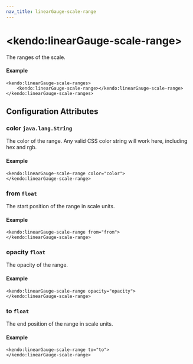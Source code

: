 ```yaml
---
nav_title: linearGauge-scale-range
---
```


# \<kendo:linearGauge-scale-range\>

The ranges of the scale.

#### Example
    <kendo:linearGauge-scale-ranges>
        <kendo:linearGauge-scale-range></kendo:linearGauge-scale-range>
    </kendo:linearGauge-scale-ranges>

## Configuration Attributes

### color `java.lang.String`

The color of the range.
Any valid CSS color string will work here, including hex and rgb.

#### Example
    <kendo:linearGauge-scale-range color="color">
    </kendo:linearGauge-scale-range>

### from `float`

The start position of the range in scale units.

#### Example
    <kendo:linearGauge-scale-range from="from">
    </kendo:linearGauge-scale-range>

### opacity `float`

The opacity of the range.

#### Example
    <kendo:linearGauge-scale-range opacity="opacity">
    </kendo:linearGauge-scale-range>

### to `float`

The end position of the range in scale units.

#### Example
    <kendo:linearGauge-scale-range to="to">
    </kendo:linearGauge-scale-range>

